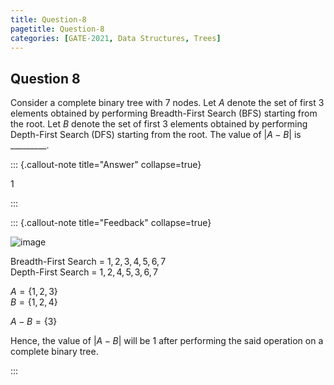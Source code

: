 ```yaml
---
title: Question-8
pagetitle: Question-8
categories: [GATE-2021, Data Structures, Trees]
---
```


## Question 8

Consider a complete binary tree with 7 nodes. Let $A$ denote the set of first 3 elements obtained by performing Breadth-First Search (BFS) starting from the root. Let $B$ denote the set of first 3 elements obtained by performing Depth-First Search (DFS) starting from the root. The value of $|A - B|$ is _________.



::: {.callout-note title="Answer" collapse=true}

$1$

:::



::: {.callout-note title="Feedback" collapse=true}

![image](https://hackmd.io/_uploads/S1Lh9BiV6.png)

Breadth-First Search = $1,2,3,4,5,6,7$  
Depth-First Search = $1,2,4,5,3,6,7$  

$A = \{1, 2, 3\}$  
$B = \{1, 2, 4\}$  

$A - B = \{3\}$  

Hence, the value of $|A - B|$ will be $1$ after performing the said operation on a complete binary tree.

:::